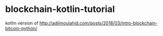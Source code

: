 # blockchain-kotlin-tutorial
kotlin version of http://adilmoujahid.com/posts/2018/03/intro-blockchain-bitcoin-python/
